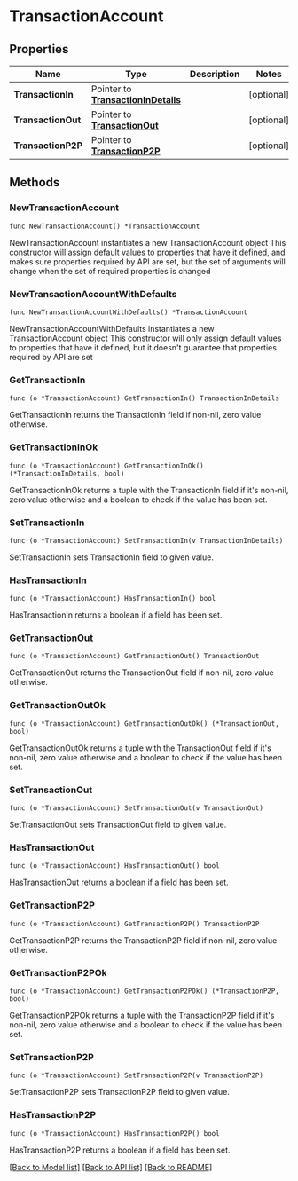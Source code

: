 # TransactionAccount

## Properties

Name | Type | Description | Notes
------------ | ------------- | ------------- | -------------
**TransactionIn** | Pointer to [**TransactionInDetails**](TransactionInDetails.md) |  | [optional] 
**TransactionOut** | Pointer to [**TransactionOut**](TransactionOut.md) |  | [optional] 
**TransactionP2P** | Pointer to [**TransactionP2P**](TransactionP2P.md) |  | [optional] 

## Methods

### NewTransactionAccount

`func NewTransactionAccount() *TransactionAccount`

NewTransactionAccount instantiates a new TransactionAccount object
This constructor will assign default values to properties that have it defined,
and makes sure properties required by API are set, but the set of arguments
will change when the set of required properties is changed

### NewTransactionAccountWithDefaults

`func NewTransactionAccountWithDefaults() *TransactionAccount`

NewTransactionAccountWithDefaults instantiates a new TransactionAccount object
This constructor will only assign default values to properties that have it defined,
but it doesn't guarantee that properties required by API are set

### GetTransactionIn

`func (o *TransactionAccount) GetTransactionIn() TransactionInDetails`

GetTransactionIn returns the TransactionIn field if non-nil, zero value otherwise.

### GetTransactionInOk

`func (o *TransactionAccount) GetTransactionInOk() (*TransactionInDetails, bool)`

GetTransactionInOk returns a tuple with the TransactionIn field if it's non-nil, zero value otherwise
and a boolean to check if the value has been set.

### SetTransactionIn

`func (o *TransactionAccount) SetTransactionIn(v TransactionInDetails)`

SetTransactionIn sets TransactionIn field to given value.

### HasTransactionIn

`func (o *TransactionAccount) HasTransactionIn() bool`

HasTransactionIn returns a boolean if a field has been set.

### GetTransactionOut

`func (o *TransactionAccount) GetTransactionOut() TransactionOut`

GetTransactionOut returns the TransactionOut field if non-nil, zero value otherwise.

### GetTransactionOutOk

`func (o *TransactionAccount) GetTransactionOutOk() (*TransactionOut, bool)`

GetTransactionOutOk returns a tuple with the TransactionOut field if it's non-nil, zero value otherwise
and a boolean to check if the value has been set.

### SetTransactionOut

`func (o *TransactionAccount) SetTransactionOut(v TransactionOut)`

SetTransactionOut sets TransactionOut field to given value.

### HasTransactionOut

`func (o *TransactionAccount) HasTransactionOut() bool`

HasTransactionOut returns a boolean if a field has been set.

### GetTransactionP2P

`func (o *TransactionAccount) GetTransactionP2P() TransactionP2P`

GetTransactionP2P returns the TransactionP2P field if non-nil, zero value otherwise.

### GetTransactionP2POk

`func (o *TransactionAccount) GetTransactionP2POk() (*TransactionP2P, bool)`

GetTransactionP2POk returns a tuple with the TransactionP2P field if it's non-nil, zero value otherwise
and a boolean to check if the value has been set.

### SetTransactionP2P

`func (o *TransactionAccount) SetTransactionP2P(v TransactionP2P)`

SetTransactionP2P sets TransactionP2P field to given value.

### HasTransactionP2P

`func (o *TransactionAccount) HasTransactionP2P() bool`

HasTransactionP2P returns a boolean if a field has been set.


[[Back to Model list]](../README.md#documentation-for-models) [[Back to API list]](../README.md#documentation-for-api-endpoints) [[Back to README]](../README.md)


